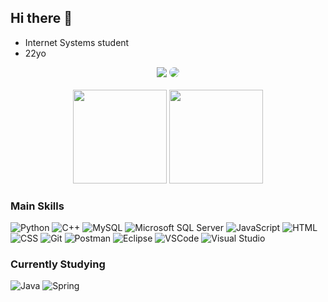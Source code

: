 ## Hi there 👋

- Internet Systems student
- 22yo

<div align="center">
  <a href = "mailto:dominik.righi@gmail.com"> <img src="https://img.shields.io/badge/-dominik.righi@gmail.com-%23333?style=for-the-badge&logo=gmail&logoColor=white" target="_blank"></a>
  <a href="https://www.linkedin.com/in/dominike-righi/" target="_blank"><img src="https://img.shields.io/badge/-dominike righi-%230077B5?style=for-the-badge&logo=linkedin&logoColor=white" style="border-radius: 30px" target="_blank"></a>
</div><br>

<div align="center">
  <img height="150em" src="https://github-readme-stats.vercel.app/api?username=domisrighi&show_icons=true&theme=merko"/>
  <img height="150em" src="https://github-readme-stats.vercel.app/api/top-langs/?username=domisrighi&layout=compact&theme=merko"/>
</div>

### Main Skills
<div>
  <img alt="Python" src="https://img.shields.io/badge/Python-14354C?style=for-the-badge&logo=python&logoColor=white"/>
  <img alt="C++" src="https://img.shields.io/badge/C%2B%2B-00599C?style=for-the-badge&logo=c%2B%2B&logoColor=white"/>
  <img alt="MySQL" src="https://img.shields.io/badge/MySQL-00000F?style=for-the-badge&logo=mysql&logoColor=white"/>
  <img alt="Microsoft SQL Server" src="https://img.shields.io/badge/Microsoft_SQL_Server-CC2927?style=for-the-badge&logo=microsoft-sql-server&logoColor=white"/>
  <img alt="JavaScript" src="https://img.shields.io/badge/JavaScript-F7DF1E?style=for-the-badge&logo=javascript&logoColor=black"/>
  <img alt="HTML" src="https://img.shields.io/badge/HTML5-E34F26?style=for-the-badge&logo=html5&logoColor=white"/>
  <img alt="CSS" src="https://img.shields.io/badge/CSS3-1572B6?style=for-the-badge&logo=css3&logoColor=white"/>
  <img alt="Git" src="https://img.shields.io/badge/GIT-E44C30?style=for-the-badge&logo=git&logoColor=white"/>
  <img alt="Postman" src="https://img.shields.io/badge/Postman-FF6C37?style=for-the-badge&logo=postman&logoColor=white"/>
  <img alt="Eclipse" src="https://img.shields.io/badge/Eclipse-2C2255?style=for-the-badge&logo=eclipse&logoColor=white"/>
  <img alt="VSCode" src="https://img.shields.io/badge/Visual_Studio_Code-0078D4?style=for-the-badge&logo=visual%20studio%20code&logoColor=white"/>
  <img alt="Visual Studio" src="https://img.shields.io/badge/Visual_Studio-5C2D91?style=for-the-badge&logo=visual%20studio&logoColor=white"/>
</div>

### Currently Studying
<div>
  <img alt="Java" src="https://img.shields.io/badge/Java-ED8B00?style=for-the-badge&logo=openjdk&logoColor=white"/>
  <img alt="Spring" src="https://img.shields.io/badge/Spring-6DB33F?style=for-the-badge&logo=spring&logoColor=white"/>
</div>
